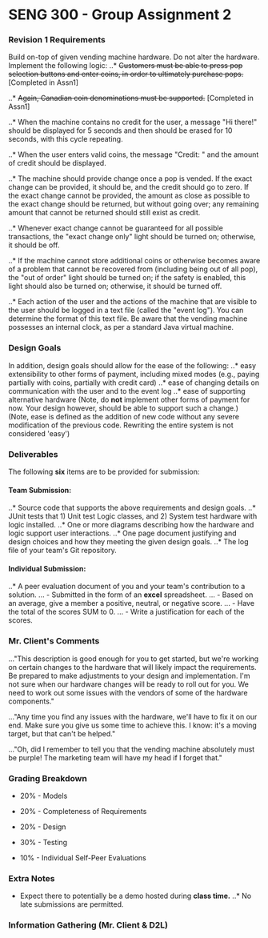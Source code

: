 # SENG 300 - Group Assignment 2

### Revision 1 Requirements
Build on-top of given vending machine hardware. Do not alter the hardware.
Implement the following logic:
..* ~~Customers must be able to press pop selection buttons and enter coins, in order to ultimately purchase pops.~~ [Completed in Assn1]

..* ~~Again, Canadian coin denominations must be supported.~~ [Completed in Assn1]

..* When the machine contains no credit for the user, a message "Hi there!" should be displayed for 5 seconds and then should be erased for 10 seconds, with this cycle repeating.

..* When the user enters valid coins, the message "Credit: " and the amount of credit should be displayed.

..* The machine should provide change once a pop is vended.  If the exact change can be provided, it should be, and the credit should go to zero.  If the exact change cannot be provided, the amount as close as possible to the exact change should be returned, but without going over; any remaining amount that cannot be returned should still exist as credit.

..* Whenever exact change cannot be guaranteed for all possible transactions, the "exact change only" light should be turned on; otherwise, it should be off.

..* If the machine cannot store additional coins or otherwise becomes aware of a problem that cannot be recovered from (including being out of all pop), the "out of order" light should be turned on; if the safety is enabled, this light should also be turned on; otherwise, it should be turned off.

..* Each action of the user and the actions of the machine that are visible to the user should be logged in a text file (called the "event log").  You can determine the format of this text file.  Be aware that the vending machine possesses an internal clock, as per a standard Java virtual machine.

### Design Goals
In addition, design goals should allow for the ease of the following:
..* easy extensibility to other forms of payment, including mixed modes (e.g., paying partially with coins, partially with credit card)
..* ease of changing details on communication with the user and to the event log
..* ease of supporting alternative hardware
(Note, do **not** implement other forms of payment for now. Your design however, should be able to support such a change.)
(Note, ease is defined as the addition of new code without any severe modification of the previous code. Rewriting the entire system is not considered 'easy')

### Deliverables
The following **six** items are to be provided for submission:
#### Team Submission:
..* Source code that supports the above requirements and design goals.
..* JUnit tests that 1) Unit test Logic classes, and 2) System test hardware with logic installed.
..* One or more diagrams describing how the hardware and logic support user interactions.
..* One page document justifying and design choices and how they meeting the given design goals.
..* The log file of your team's Git repository.
#### Individual Submission:
..* A peer evaluation document of you and your team's contribution to a solution.
... - Submitted in the form of an **excel** spreadsheet.
... - Based on an average, give a member a positive, neutral, or negative score.
... - Have the total of the scores SUM to 0.
... - Write a justification for each of the scores.

### Mr. Client's Comments
..."This description is good enough for you to get started, but we're working on certain changes to the hardware that will likely impact the requirements.  Be prepared to make adjustments to your design and implementation.  I'm not sure when our hardware changes will be ready to roll out for you.  We need to work out some issues with the vendors of some of the hardware components."

..."Any time you find any issues with the hardware, we'll have to fix it on our end.  Make sure you give us some time to achieve this.  I know: it's a moving target, but that can't be helped."

..."Oh, did I remember to tell you that the vending machine absolutely must be purple!  The marketing team will have my head if I forget that."

### Grading Breakdown
* 20% - Models

* 20% - Completeness of Requirements

* 20% - Design

* 30% - Testing

* 10% - Individual Self-Peer Evaluations

### Extra Notes
* Expect there to potentially be a demo hosted during **class time.**
..* No late submissions are permitted.

### Information Gathering (Mr. Client & D2L)
